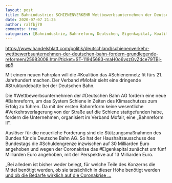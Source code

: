 ```yaml
---
layout: post
title: Bahnindustrie: SCHIENENVERKEHR Wettbewerbsunternehmen der Deutschen Bahn fordern grundlegende Reformen, aus Handelsblatt
date: 2020-07-07 21:25
author: ralfbj70
comments: true
categories: [Bahnindustrie, Bahnreform, Deutschen, Eigenkapital, Koalition, Mofair, Schienennetz, Schuldengrenze, Strukturdebatte, Verkehrsverlagerung, Wettbewerbsunternehmen]
---
```

https://www.handelsblatt.com/politik/deutschland/schienenverkehr-wettbewerbsunternehmen-der-deutschen-bahn-fordern-grundlegende-reformen/25983008.html?ticket=ST-11945683-maH0o6vszGvZdce79TBj-ap5

Mit einem neuen Fahrplan will die #Koalition das #Schienennetz fit fürs 21. Jahrhundert machen. Der Verband #Mofair sieht eine dringende #Strukturdebatte bei der Deutschen Bahn.

Die #Wettbewerbsunternehmen der #Deutschen Bahn AG fordern eine neue #Bahnreform, um das System Schiene in Zeiten des Klimaschutzes zum Erfolg zu führen. Da mit der ersten Bahnreform keine wesentliche #Verkehrsverlagerung von der Straße auf die Schiene stattgefunden habe, fordern die Unternehmen, organisiert im Verband Mofair, eine „Bahnreform II“.

Auslöser für die neuerliche Forderung sind die Stützungsmaßnahmen des Bundes für die Deutsche Bahn AG. So hat der Haushaltsausschuss des Bundestags die #Schuldengrenze inzwischen auf 30 Milliarden Euro angehoben und wegen der Coronakrise das #Eigenkapital zunächst um fünf Milliarden Euro angehoben, mit der Perspektive auf 13 Milliarden Euro.

„Bei alledem ist bisher weder belegt, für welche Teile des Konzerns die Mittel benötigt werden, ob sie tatsächlich in dieser Höhe benötigt werden <a href="https://www.handelsblatt.com/politik/deutschland/schienenverkehr-wettbewerbsunternehmen-der-deutschen-bahn-fordern-grundlegende-reformen/25983008.html?ticket=ST-11945683-maH0o6vszGvZdce79TBj-ap5">und ob die Bedarfe wirklich auf die Coronakrise ...</a>
